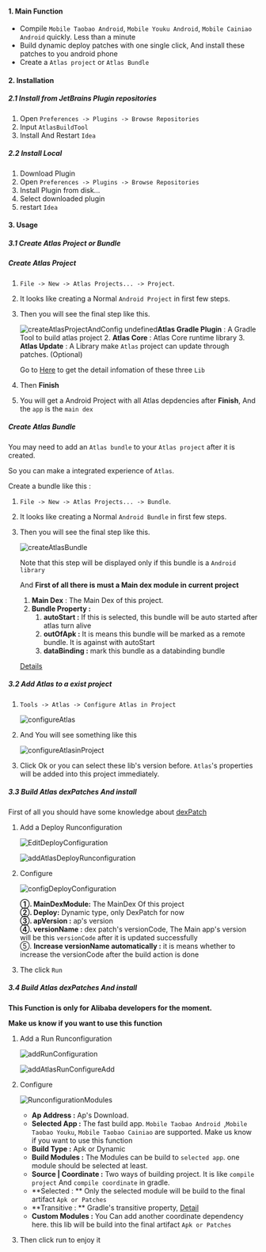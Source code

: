 #### 1. Main Function

* Compile `Mobile Taobao Android`, `Mobile Youku Android`, `Mobile Cainiao Android` quickly. Less than a minute
* Build dynamic deploy patches with one single click, And install these patches to you android phone
* Create a `Atlas project`  or `Atlas Bundle`



#### 2. Installation

##### 2.1 Install from JetBrains Plugin repositories

1. Open `Preferences -> Plugins -> Browse Repositories`
2. Input `AtlasBuildTool`
3. Install And Restart `Idea`

##### 2.2 Install Local

1. Download Plugin
2. Open `Preferences -> Plugins -> Browse Repositories`
3. Install Plugin from disk...
4. Select downloaded plugin
5. restart `Idea`



#### 3. Usage

##### 3.1 Create Atlas Project or Bundle 



##### Create Atlas Project

1. `File -> New -> Atlas Projects... -> Project`.

2. It looks like creating a Normal `Android Project`  in first few steps. 

3. Then you will see the final step like this. 

   ![createAtlasProjectAndConfig](https://raw.githubusercontent.com/Darin726/altasPlugin/master/resource/pic/createAtlasProjectAndConfig.png)
     undefined**Atlas Gradle Plugin** : A Gradle Tool to build atlas project
   2. **Atlas Core**  :  Atlas Core runtime library
   3. **Atlas Update** : A Library make `Atlas` project can update through patches. (Optional) 

   ​Go to [Here](https://alibaba.github.io/atlas/guide-for-use/guide_for_build.html) to get the detail infomation of these three `Lib`

4. Then **Finish**
5.  You will get a Android Project with all Atlas depdencies after **Finish**, And the `app` is the `main dex`



##### Create Atlas Bundle

You may need to add an `Atlas bundle` to your `Atlas project` after it is created. 

So you can make a integrated experience of `Atlas`. 

Create a bundle like this :  

1. `File -> New -> Atlas Projects... -> Bundle`.

2. It looks like creating a Normal `Android Bundle`  in first few steps. 

3. Then you will see the final step like this. 

   ![createAtlasBundle](https://raw.githubusercontent.com/Darin726/altasPlugin/master/resource/pic/createAtlasBundle.png)

   Note that this step will be displayed only if this bundle is a `Android library`

   And **First of all there is must a Main dex module in current project**

   1. **Main Dex** : The Main Dex of this project. 
   2. **Bundle Property :** 
      1. **autoStart :** If this is selected, this bundle will be auto started after atlas turn alive
      2. **outOfApk :** It is means this bundle will be marked as a remote bundle. It is against with autoStart
      3. **dataBinding :** mark this bundle as a databinding bundle

   [Details](http://atlas.taobao.org/docs/guide-for-use/guide_for_build.html)


##### 3.2 Add Atlas to a exist project

1. `Tools -> Atlas -> Configure Atlas in Project`

   ![configureAtlas](https://raw.githubusercontent.com/Darin726/altasPlugin/master/resource/pic/configureAtlas.png)

2. And You will see something like this

   ![configureAtlasinProject](https://raw.githubusercontent.com/Darin726/altasPlugin/master/resource/pic/configureAtlasinProject.png)

3. Click Ok or you can select these lib's version before. `Atlas`'s properties will be added into this project immediately.

##### 3.3 Build Atlas dexPatches And install

First of all you should have some knowledge about [dexPatch](https://alibaba.github.io/atlas/update/dexpatch.html)

1. Add a Deploy Runconfiguration

   ![EditDeployConfiguration](https://raw.githubusercontent.com/Darin726/altasPlugin/master/resource/pic/EditDeployConfiguration.png)

   ![addAtlasDeployRunconfiguration](https://raw.githubusercontent.com/Darin726/altasPlugin/master/resource/pic/addAtlasDeployRunconfiguration.png)

2. Configure 

   ![configDeployConfiguration](https://raw.githubusercontent.com/Darin726/altasPlugin/master/resource/pic/configDeployConfiguration.png)

   **①. MainDexModule:** The MainDex Of this project  
   **②. Deploy:** Dynamic type,  only DexPatch for now  
   **③. apVersion :** ap's version  
   **④. versionName :** dex patch's versionCode, The Main app's version will be this `versionCode` after it is updated successfully  
   ⑤. **Increase versionName automatically :** it is means whether to increase the versionCode after the build action is done  


3. The click `Run`



##### 3.4 Build Atlas dexPatches And install

**This Function is only for Alibaba developers for the moment.**

**Make us know if you want to use this function**

1. Add a Run Runconfiguration

    ![addRunConfiguration](https://raw.githubusercontent.com/Darin726/altasPlugin/master/resource/pic/addRunConfiguration.png)  

    ![addAtlasRunConfigureAdd](https://raw.githubusercontent.com/Darin726/altasPlugin/master/resource/pic/addAtlasRunConfigureAdd.png)  

2. Configure

   ![RunconfigurationModules](https://raw.githubusercontent.com/Darin726/altasPlugin/master/resource/pic/RunconfigurationModules.png)

   * **Ap Address :** Ap's Download. 
   * **Selected App :** The fast build app. `Mobile Taobao Android `,`Mobile Taobao Youku`, `Mobile Taobao Cainiao` are supported. Make us know if you want to use this function
   * **Build Type :**  Apk or Dynamic
   * **Build Modules :**  The Modules can be build to `selected app`. one module should be selected at least. 
   * **Source | Coordinate :**  Two ways of building project. It is like `compile project` And `compile coordinate` in gradle.
   * **Selected : ** Only the selected module will be build to the final artifact `Apk or Patches`
   * **Transitive : **  Gradle's transitive property, [Detail](https://docs.gradle.org/current/dsl/org.gradle.api.artifacts.Configuration.html#org.gradle.api.artifacts.Configuration:transitive)
   * **Custom Modules :**  You Can add another coordinate dependency here. this lib will be build into the  final artifact `Apk or Patches`

3. Then click run to enjoy it

  ​

